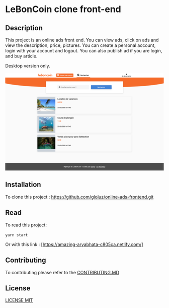 # LeBonCoin clone front-end

## Description

This project is an online ads front end. You can view ads, click on ads and view the description, price, pictures. You can create a personal account, login with your account and logout. You can also publish ad if you are login, and buy article.

Desktop version only.

![](capture.png)

## Installation

To clone this project : https://github.com/gloluz/online-ads-frontend.git

## Read

To read this project:

`yarn start`

Or with this link : [https://amazing-aryabhata-c805ca.netlify.com/]

## Contributing

To contributing please refer to the [CONTRIBUTING.MD](CONTRIBUTING.MD)

## License

[LICENSE MIT](LICENSE)
